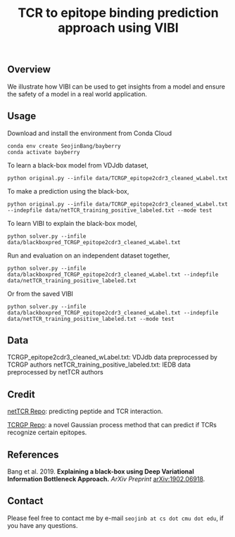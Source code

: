 <h1 align="center">
    TCR to epitope binding prediction approach using VIBI
</h1>

<br />

## Overview
We illustrate how VIBI can be used to get insights from a model and ensure the safety of a model in a real world application.

## Usage
Download and install the environment from Conda Cloud
```
conda env create SeojinBang/bayberry
conda activate bayberry
```

To learn a black-box model from VDJdb dataset,

```
python original.py --infile data/TCRGP_epitope2cdr3_cleaned_wLabel.txt
```

To make a prediction using the black-box,
```
python original.py --infile data/TCRGP_epitope2cdr3_cleaned_wLabel.txt --indepfile data/netTCR_training_positive_labeled.txt --mode test
```

To learn VIBI to explain the black-box model,
```
python solver.py --infile data/blackboxpred_TCRGP_epitope2cdr3_cleaned_wLabel.txt
```
Run and evaluation on an independent dataset together,
```
python solver.py --infile data/blackboxpred_TCRGP_epitope2cdr3_cleaned_wLabel.txt --indepfile data/netTCR_training_positive_labeled.txt
```
Or from the saved VIBI
```
python solver.py --infile data/blackboxpred_TCRGP_epitope2cdr3_cleaned_wLabel.txt --indepfile data/netTCR_training_positive_labeled.txt --mode test
```

## Data
TCRGP_epitope2cdr3_cleaned_wLabel.txt: VDJdb data preprocessed by TCRGP authors
netTCR_training_positive_labeled.txt: IEDB data preprocessed by netTCR authors

## Credit
[netTCR Repo](https://github.com/mnielLab/netTCR): predicting peptide and TCR interaction.

[TCRGP Repo](https://github.com/emmijokinen/TCRGP): a novel Gaussian process method that can predict if TCRs recognize certain epitopes.

## References
Bang et al. 2019. **Explaining a black-box using Deep Variational Information Bottleneck Approach.** *ArXiv Preprint* [arXiv:1902.06918](https://arxiv.org/abs/1902.06918).

## Contact
Please feel free to contact me by e-mail `seojinb at cs dot cmu dot edu`, if you have any questions.